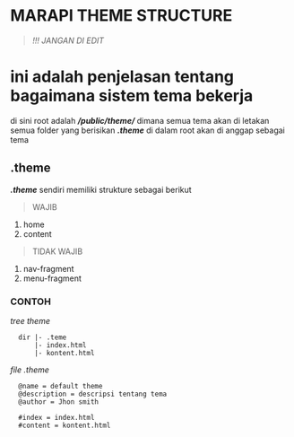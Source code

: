 # MARAPI THEME STRUCTURE
>_!!! JANGAN DI EDIT_
# ini adalah penjelasan tentang bagaimana sistem tema bekerja

di sini root adalah ***/public/theme/*** dimana semua tema akan di letakan
semua folder yang berisikan ***.theme*** di dalam root akan di anggap sebagai tema

## .theme
***.theme*** sendiri memiliki strukture sebagai berikut

> WAJIB
1. home
2. content

> TIDAK WAJIB
1. nav-fragment
2. menu-fragment

### CONTOH
_tree theme_

      dir |- .teme
          |- index.html
          |- kontent.html

_file .theme_
      
      @name = default theme
      @description = descripsi tentang tema
      @author = Jhon smith
      
      #index = index.html
      #content = kontent.html
